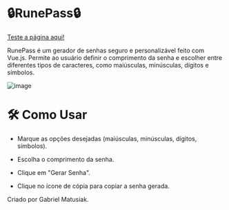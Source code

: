 <h1 align="left">🔒RunePass🔒</h1>
<p align="left"><a href="https://gabemuller.github.io/RunePass//">Teste a página aqui!</a></p>
<p>RunePass é um gerador de senhas seguro e personalizável feito com Vue.js. Permite ao usuário definir o comprimento da senha e escolher entre diferentes tipos de caracteres, como maiúsculas, minúsculas, dígitos e símbolos.</p>

![image](https://github.com/user-attachments/assets/25ee1da9-94c9-44eb-9037-14a4d9072bc0)


# 🛠️ Como Usar

- Marque as opções desejadas (maiúsculas, minúsculas, dígitos, símbolos).

- Escolha o comprimento da senha.

- Clique em "Gerar Senha".

- Clique no ícone de cópia para copiar a senha gerada.


<p>Criado por Gabriel Matusiak.</p>

